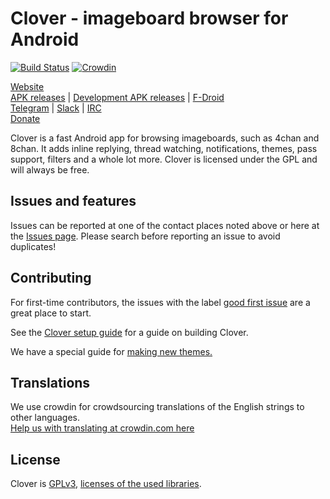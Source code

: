 # Clover - imageboard browser for Android  

[![Build Status](https://travis-ci.org/Floens/Clover.svg?branch=dev)](https://travis-ci.org/Floens/Clover)
[![Crowdin](https://d322cqt584bo4o.cloudfront.net/clover/localized.svg)](https://crowdin.com/project/clover)

[Website](http://floens.github.io/Clover/)  
[APK releases](https://floens.github.io/Clover/#releases) | [Development APK releases](https://floens.github.io/Clover/#dev) | [F-Droid](https://floens.github.io/Clover/#fdroid)  
[Telegram](https://t.me/cloverapp) | [Slack](https://join.slack.com/t/uchan/shared_invite/enQtMjkyOTM3NDczNTcxLTNkMzljNDUyNjkzNjEwOTNkZTljZWQ3ZDNmNWUyMTY2YTAwNzBhNmI3YTg1YmNjMDQxZTgzMTM2YzE2YzRhMGI) | [IRC](https://webchat.freenode.net/?url=irc:///#Clover)  
[Donate](https://floens.github.io/Clover/#donate)  

Clover is a fast Android app for browsing imageboards, such as 4chan and 8chan. It adds inline replying, thread watching, notifications, themes, pass support, filters and a whole lot more. Clover is licensed under the GPL and will always be free.

## Issues and features
Issues can be reported at one of the contact places noted above or here at the [Issues page](https://github.com/Floens/Clover/issues). Please search before reporting an issue to avoid duplicates!    


## Contributing
For first-time contributors, the issues with the label [good first issue](https://github.com/Floens/Clover/issues?q=is%3Aissue+is%3Aopen+label%3A%22good+first+issue%22) are a great place to start.  

See the [Clover setup guide](https://github.com/Floens/Clover/wiki/Building-Clover) for a guide on building Clover.  

We have a special guide for [making new themes.](https://github.com/Floens/Clover/wiki/Adding-a-new-theme)


## Translations
We use crowdin for crowdsourcing translations of the English strings to other languages.  
[Help us with translating at crowdin.com here](https://crowdin.com/project/clover)  


## License
Clover is [GPLv3](https://github.com/Floens/Clover/blob/master/COPYING.txt), [licenses of the used libraries](https://github.com/Floens/Clover/blob/dev/Clover/app/src/main/assets/html/licenses.html).
